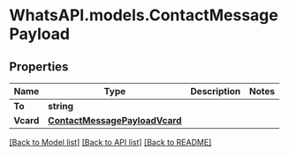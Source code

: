 
# WhatsAPI.models.ContactMessagePayload

## Properties

Name | Type | Description | Notes
------------ | ------------- | ------------- | -------------
**To** | **string** |  | 
**Vcard** | [**ContactMessagePayloadVcard**](ContactMessagePayloadVcard.md) |  | 

[[Back to Model list]](../README.md#documentation-for-models)
[[Back to API list]](../README.md#documentation-for-api-endpoints)
[[Back to README]](../README.md)

